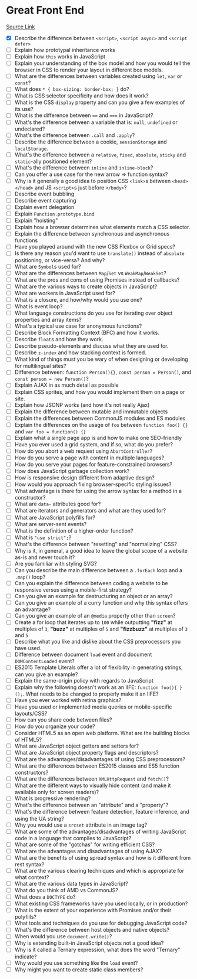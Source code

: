 # Great Front End

[Source Link](https://www.greatfrontend.com/questions/quiz/describe-the-difference-between-script-async-and-script-defer)

- [X] Describe the difference between `<script>`, `<script async>` and `<script defer>`
- [ ] Explain how prototypal inheritance works
- [ ] Explain how `this` works in JavaScript
- [ ] Explain your understanding of the box model and how you would tell the browser in CSS to render your layout in different box models.
- [ ] What are the differences between variables created using `let`, `var` or `const`?
- [ ] What does `* { box-sizing: border-box; }` do?
- [ ] What is CSS selector specificity and how does it work?
- [ ] What is the CSS `display` property and can you give a few examples of its use?
- [ ] What is the difference between `==` and `===` in JavaScript?
- [ ] What's the difference between a variable that is: `null`, `undefined` or undeclared?
- [ ] What's the difference between `.call` and `.apply`?
- [ ] Describe the difference between a cookie, `sessionStorage` and `localStorage`.
- [ ] What's the difference between a `relative`, `fixed`, `absolute`, `sticky` and `static`-ally positioned element?
- [ ] What's the difference between `inline` and `inline-block`?
- [ ] Can you offer a use case for the new arrow => function syntax?
- [ ] Why is it generally a good idea to position CSS `<link>`s between `<head></head>` and JS `<script>`s just before `</body>`?
- [ ] Describe event bubbling
- [ ] Describe event capturing
- [ ] Explain event delegation
- [ ] Explain `Function.prototype.bind`
- [ ] Explain "hoisting"
- [ ] Explain how a browser determines what elements match a CSS selector.
- [ ] Explain the difference between synchronous and asynchronous functions
- [ ] Have you played around with the new CSS Flexbox or Grid specs?
- [ ] Is there any reason you'd want to use `translate()` instead of `absolute` positioning, or vice-versa? And why?
- [ ] What are `Symbol`s used for?
- [ ] What are the differences between `Map`/`Set` vs `WeakMap`/`WeakSet`?
- [ ] What are the pros and cons of using Promises instead of callbacks?
- [ ] What are the various ways to create objects in JavaScript?
- [ ] What are workers in JavaScript used for?
- [ ] What is a closure, and how/why would you use one?
- [ ] What is event loop?
- [ ] What language constructions do you use for iterating over object properties and array items?
- [ ] What's a typical use case for anonymous functions?
- [ ] Describe Block Formatting Context (BFC) and how it works.
- [ ] Describe `float`s and how they work.
- [ ] Describe pseudo-elements and discuss what they are used for.
- [ ] Describe `z-index` and how stacking context is formed.
- [ ] What kind of things must you be wary of when designing or developing for multilingual sites?
- [ ] Difference between: `function Person(){}`, `const person = Person()`, and `const person = new Person()`?
- [ ] Explain AJAX in as much detail as possible
- [ ] Explain CSS sprites, and how you would implement them on a page or site.
- [ ] Explain how JSONP works (and how it's not really Ajax)
- [ ] Explain the difference between mutable and immutable objects
- [ ] Explain the differences between CommonJS modules and ES modules
- [ ] Explain the differences on the usage of `foo` between `function foo() {}` and `var foo = function() {}`
- [ ] Explain what a single page app is and how to make one SEO-friendly
- [ ] Have you ever used a grid system, and if so, what do you prefer?
- [ ] How do you abort a web request using `AbortController`?
- [ ] How do you serve a page with content in multiple languages?
- [ ] How do you serve your pages for feature-constrained browsers?
- [ ] How does JavaScript garbage collection work?
- [ ] How is responsive design different from adaptive design?
- [ ] How would you approach fixing browser-specific styling issues?
- [ ] What advantage is there for using the arrow syntax for a method in a constructor?
- [ ] What are `data-` attributes good for?
- [ ] What are iterators and generators and what are they used for?
- [ ] What are JavaScript polyfills for?
- [ ] What are server-sent events?
- [ ] What is the definition of a higher-order function?
- [ ] What is `"use strict";`?
- [ ] What's the difference between "resetting" and "normalizing" CSS?
- [ ] Why is it, in general, a good idea to leave the global scope of a website as-is and never touch it?
- [ ] Are you familiar with styling SVG?
- [ ] Can you describe the main difference between a `.forEach` loop and a `.map()` loop?
- [ ] Can you explain the difference between coding a website to be responsive versus using a mobile-first strategy?
- [ ] Can you give an example for destructuring an object or an array?
- [ ] Can you give an example of a curry function and why this syntax offers an advantage?
- [ ] Can you give an example of an `@media` property other than `screen`?
- [ ] Create a for loop that iterates up to `100` while outputting **"fizz"** at multiples of `3`, **"buzz"** at multiples of `5` and **"fizzbuzz"** at multiples of `3` and `5`
- [ ] Describe what you like and dislike about the CSS preprocessors you have used.
- [ ] Difference between document `load` event and document `DOMContentLoaded` event?
- [ ] ES2015 Template Literals offer a lot of flexibility in generating strings, can you give an example?
- [ ] Explain the same-origin policy with regards to JavaScript
- [ ] Explain why the following doesn't work as an IIFE: `function foo(){ }();`. What needs to be changed to properly make it an IIFE?
- [ ] Have you ever worked with retina graphics?
- [ ] Have you used or implemented media queries or mobile-specific layouts/CSS?
- [ ] How can you share code between files?
- [ ] How do you organize your code?
- [ ] Consider HTML5 as an open web platform. What are the building blocks of HTML5?
- [ ] What are JavaScript object getters and setters for?
- [ ] What are JavaScript object property flags and descriptors?
- [ ] What are the advantages/disadvantages of using CSS preprocessors?
- [ ] What are the differences between ES2015 classes and ES5 function constructors?
- [ ] What are the differences between `XMLHttpRequest` and `fetch()`?
- [ ] What are the different ways to visually hide content (and make it available only for screen readers)?
- [ ] What is progressive rendering?
- [ ] What's the difference between an "attribute" and a "property"?
- [ ] What's the difference between feature detection, feature inference, and using the UA string?
- [ ] Why you would use a `srcset` attribute in an image tag?
- [ ] What are some of the advantages/disadvantages of writing JavaScript code in a language that compiles to JavaScript?
- [ ] What are some of the "gotchas" for writing efficient CSS?
- [ ] What are the advantages and disadvantages of using AJAX?
- [ ] What are the benefits of using spread syntax and how is it different from rest syntax?
- [ ] What are the various clearing techniques and which is appropriate for what context?
- [ ] What are the various data types in JavaScript?
- [ ] What do you think of AMD vs CommonJS?
- [ ] What does a `DOCTYPE` do?
- [ ] What existing CSS frameworks have you used locally, or in production?
- [ ] What is the extent of your experience with Promises and/or their polyfills?
- [ ] What tools and techniques do you use for debugging JavaScript code?
- [ ] What's the difference between host objects and native objects?
- [ ] When would you use `document.write()`?
- [ ] Why is extending built-in JavaScript objects not a good idea?
- [ ] Why is it called a Ternary expression, what does the word "Ternary" indicate?
- [ ] Why would you use something like the `load` event?
- [ ] Why might you want to create static class members?
